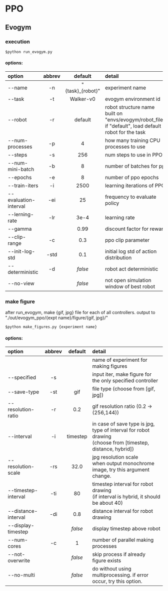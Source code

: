 # PPO


## Evogym
### execution
```
$python run_evogym.py
```
#### options:
| option                | abbrev  | default         | detail  |
| :---                  | :---:   | :---:           | :---    |
| --name                | -n      | "{task}_{robot}"| experiment name |
| --task                | -t      | Walker-v0       | evogym environment id |
| --robot               | -r      | default         | robot structure name <br> built on "envs/evogym/robot_files/" <br> if "default", load default robot for the task |
| --num-processes       | -p      | 4               | how many training CPU processes to use |
| --steps               | -s      | 256             | num steps to use in PPO |
| --num-mini-batch      | -b      | 8               | number of batches for ppo |
| --epochs              | -e      | 8               | number of ppo epochs |
| --train-iters         | -i      | 2500            | learning iterations of PPO |
| --evaluation-interval | -ei     | 25              | frequency to evaluate policy |
| --lerning-rate        | -lr     | 3e-4            | learning rate |
| --gamma               |         | 0.99            | discount factor for rewards |
| --clip-range          | -c      | 0.3             | ppo clip parameter |
| --init-log-std        | -std    | 0.1             | initial log std of action distribution |
| --deterministic       | -d      | *false*         | robot act deterministic |
| --no-view             |         | *false*         | not open simulation window of best robot |


### make figure
after run_evogym, make {gif, jpg} file for each of all controllers.
output to "./out/evogym_ppo/{expt name}/figure/{gif, jpg}/"
```
$python make_figures.py {experiment name}
```
#### options:
| option              | abbrev  | default | detail  |
| :---                | :---:   | :---:   | :---    |
|                     |         |         | name of experiment for making figures |
| --specified         | -s      |         | input iter, make figure for the only specified controller |
| --save-type         | -st     | gif     | file type (choose from [gif, jpg])
| --resolution-ratio  | -r      | 0.2     | gif resolution ratio (0.2 -> (256,144)) |
| --interval          | -i      | timestep| in case of save type is jpg, type of interval for robot drawing <br>(choose from [timestep, distance, hybrid]) |
| --resolution-scale  | -rs     | 32.0    | jpg resolution scale <br> when output monochrome image, try this argument change. |
| --timestep-interval | -ti     | 80      | timestep interval for robot drawing <br>(if interval is hybrid, it should be about 40) |
| --distance-interval | -di     | 0.8     | distance interval for robot drawing |
| --display-timestep  |         | *false* | display timestep above robot |
| --num-cores         | -c      | 1       | number of parallel making processes |
| --not-overwrite     |         | *false* | skip process if already figure exists |
| --no-multi          |         | *false* | do without using multiprocessing. if error occur, try this option. |
